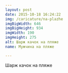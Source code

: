 ```yaml
---
layout: post
date: 2015-10-18 16:24:22
img: /caricature/na-plazhe
imgBigWidth: 646
imgBigHeight: 934
imgWidth: 190
imgHeight: 275
alt: Шарж качок на пляже
name: Мужчина на пляже

---
```


Шарж качок на пляже